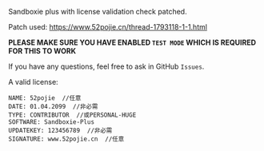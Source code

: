 Sandboxie plus with license validation check patched.

Patch used: https://www.52pojie.cn/thread-1793118-1-1.html

**PLEASE MAKE SURE YOU HAVE ENABLED `TEST MODE` WHICH IS REQUIRED FOR THIS TO WORK**

If you have any questions, feel free to ask in GitHub `Issues`.

A valid license:

```
NAME: 52pojie  //任意
DATE: 01.04.2099  //非必需
TYPE: CONTRIBUTOR  //或PERSONAL-HUGE
SOFTWARE: Sandboxie-Plus
UPDATEKEY: 123456789  //非必需
SIGNATURE: www.52pojie.cn  //任意
```

